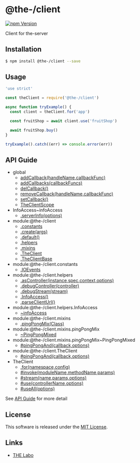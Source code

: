 @the-/client
==========

<!---
This file is generated by @the-/templates. Do not update manually.
--->

<!-- Badge Start -->
<a name="badges"></a>

[![npm Version][bd_npm_shield_url]][bd_npm_url]

[bd_repo_url]: https://github.com/the-labo/the
[bd_npm_url]: http://www.npmjs.org/package/@the-/client
[bd_npm_shield_url]: http://img.shields.io/npm/v/@the-/client.svg?style=flat

<!-- Badge End -->


<!-- Description Start -->
<a name="description"></a>

Client for the-server

<!-- Description End -->


<!-- Overview Start -->
<a name="overview"></a>




<!-- Overview End -->


<!-- Sections Start -->
<a name="sections"></a>

<!-- Section from "doc/readme/01.Installation.md.hbs" Start -->

<a name="section-doc-readme-01-installation-md"></a>

Installation
-----

```bash
$ npm install @the-/client --save
```


<!-- Section from "doc/readme/01.Installation.md.hbs" End -->

<!-- Section from "doc/readme/02.Usage.md.hbs" Start -->

<a name="section-doc-readme-02-usage-md"></a>

Usage
---------

```javascript
'use strict'

const theClient = require('@the-/client')

async function tryExample() {
  const client = theClient.for('app')

  const fruitShop = await client.use('fruitShop')

  await fruitShop.buy()
}

tryExample().catch((err) => console.error(err))

```


<!-- Section from "doc/readme/02.Usage.md.hbs" End -->


<!-- Sections Start -->

<a name="api"></a>

## API Guide


- global
  - [addCallback(handleName,callbackFunc)](./doc/api/api.md#addCallback)
  - [addCallbacks(callbackFuncs)](./doc/api/api.md#addCallbacks)
  - [delCallback()](./doc/api/api.md#delCallback)
  - [removeCallback(handleName,callbackFunc)](./doc/api/api.md#removeCallback)
  - [setCallback()](./doc/api/api.md#setCallback)
  - [TheClientScope](./doc/api/api.md#TheClientScope)
- InfoAccess~infoAccess
  - [.serverInfo(options)](./doc/api/api.md#InfoAccess~infoAccess.serverInfo)
- module:@the-/client
  - [.constants](./doc/api/api.md#module_@the-/client.constants)
  - [.create(args)](./doc/api/api.md#module_@the-/client.create)
  - [.default()](./doc/api/api.md#module_@the-/client.default)
  - [.helpers](./doc/api/api.md#module_@the-/client.helpers)
  - [.mixins](./doc/api/api.md#module_@the-/client.mixins)
  - [.TheClient](./doc/api/api.md#module_@the-/client.TheClient)
  - [.TheClientBase](./doc/api/api.md#module_@the-/client.TheClientBase)
- module:@the-/client.constants
  - [.IOEvents](./doc/api/api.md#module_@the-/client.constants.IOEvents)
- module:@the-/client.helpers
  - [.asController(instance,spec,context,options)](./doc/api/api.md#module_@the-/client.helpers.asController)
  - [.debugController(controller)](./doc/api/api.md#module_@the-/client.helpers.debugController)
  - [.debugStream(stream)](./doc/api/api.md#module_@the-/client.helpers.debugStream)
  - [.InfoAccess()](./doc/api/api.md#module_@the-/client.helpers.InfoAccess)
  - [.parseClientUrl()](./doc/api/api.md#module_@the-/client.helpers.parseClientUrl)
- module:@the-/client.helpers.InfoAccess
  - [~infoAccess](./doc/api/api.md#module_@the-/client.helpers.InfoAccess~infoAccess)
- module:@the-/client.mixins
  - [.pingPongMix(Class)](./doc/api/api.md#module_@the-/client.mixins.pingPongMix)
- module:@the-/client.mixins.pingPongMix
  - [~PingPongMixed](./doc/api/api.md#module_@the-/client.mixins.pingPongMix~PingPongMixed)
- module:@the-/client.mixins.pingPongMix~PingPongMixed
  - [#pingPongAnd(callback,options)](./doc/api/api.md#module_@the-/client.mixins.pingPongMix~PingPongMixed#pingPongAnd)
- module:@the-/client.TheClient
  - [#pingPongAnd(callback,options)](./doc/api/api.md#module_@the-/client.TheClient#pingPongAnd)
- TheClient
  - [.for(namespace,config)](./doc/api/api.md#TheClient.for)
  - [#invoke(moduleName,methodName,params)](./doc/api/api.md#TheClient#invoke)
  - [#stream(name,params,options)](./doc/api/api.md#TheClient#stream)
  - [#use(controllerName,options)](./doc/api/api.md#TheClient#use)
  - [#useAll(options)](./doc/api/api.md#TheClient#useAll)

See [API Guide](./doc/api/api.md) for more detail


<!-- LICENSE Start -->
<a name="license"></a>

License
-------
This software is released under the [MIT License](https://github.com/the-labo/the/blob/master/LICENSE).

<!-- LICENSE End -->


<!-- Links Start -->
<a name="links"></a>

Links
------

+ [THE Labo][the_labo_url]

[the_labo_url]: https://github.com/the-labo

<!-- Links End -->
